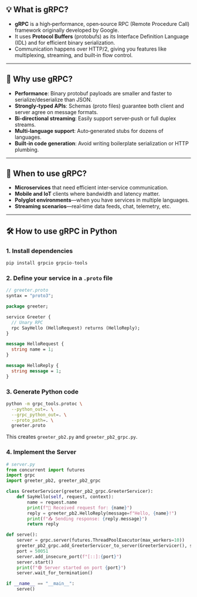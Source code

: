 ## 💡 What is gRPC?

- **gRPC** is a high‑performance, open‑source RPC (Remote Procedure Call) framework originally developed by Google.    
- It uses **Protocol Buffers** (protobufs) as its Interface Definition Language (IDL) and for efficient binary serialization.
- Communication happens over HTTP/2, giving you features like multiplexing, streaming, and built‑in flow control.
---
## 🤔 Why use gRPC?

- **Performance**: Binary protobuf payloads are smaller and faster to serialize/deserialize than JSON.
- **Strongly‑typed APIs**: Schemas (proto files) guarantee both client and server agree on message formats.
- **Bi‑directional streaming**: Easily support server‐push or full duplex streams.
- **Multi‑language support**: Auto‑generated stubs for dozens of languages.
- **Built‑in code generation**: Avoid writing boilerplate serialization or HTTP plumbing.
---
## 📆 When to use gRPC?

- **Microservices** that need efficient inter‐service communication.
- **Mobile and IoT** clients where bandwidth and latency matter.
- **Polyglot environments**—when you have services in multiple languages.
- **Streaming scenarios**—real‑time data feeds, chat, telemetry, etc.
---
## 🛠️ How to use gRPC in Python

### 1. Install dependencies
```bash
pip install grpcio grpcio-tools
```
### 2. Define your service in a `.proto` file
```proto
// greeter.proto
syntax = "proto3";

package greeter;

service Greeter {
  // Unary RPC
  rpc SayHello (HelloRequest) returns (HelloReply);
}

message HelloRequest {
  string name = 1;
}

message HelloReply {
  string message = 1;
}
```
### 3. Generate Python code
```bash
python -m grpc_tools.protoc \
  --python_out=. \
  --grpc_python_out=. \
  --proto_path=. \
  greeter.proto
```
This creates `greeter_pb2.py` and `greeter_pb2_grpc.py`.
### 4. Implement the Server
```python
# server.py
from concurrent import futures
import grpc
import greeter_pb2, greeter_pb2_grpc

class GreeterServicer(greeter_pb2_grpc.GreeterServicer):
    def SayHello(self, request, context):
        name = request.name
        print(f"📩 Received request for: {name}")
        reply = greeter_pb2.HelloReply(message=f"Hello, {name}!")
        print(f"📤 Sending response: {reply.message}")
        return reply

def serve():
    server = grpc.server(futures.ThreadPoolExecutor(max_workers=10))
    greeter_pb2_grpc.add_GreeterServicer_to_server(GreeterServicer(), server)
    port = 50051
    server.add_insecure_port(f"[::]:{port}")
    server.start()
    print(f"🟢 Server started on port {port}")
    server.wait_for_termination()

if __name__ == "__main__":
    serve()
```